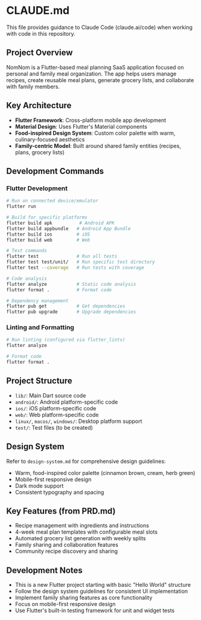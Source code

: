 # CLAUDE.md

This file provides guidance to Claude Code (claude.ai/code) when working with code in this repository.

## Project Overview

NomNom is a Flutter-based meal planning SaaS application focused on personal and family meal organization. The app helps users manage recipes, create reusable meal plans, generate grocery lists, and collaborate with family members.

## Key Architecture

- **Flutter Framework**: Cross-platform mobile app development
- **Material Design**: Uses Flutter's Material components
- **Food-inspired Design System**: Custom color palette with warm, culinary-focused aesthetics
- **Family-centric Model**: Built around shared family entities (recipes, plans, grocery lists)

## Development Commands

### Flutter Development
```bash
# Run on connected device/emulator
flutter run

# Build for specific platforms
flutter build apk          # Android APK
flutter build appbundle   # Android App Bundle
flutter build ios         # iOS
flutter build web         # Web

# Test commands
flutter test              # Run all tests
flutter test test/unit/   # Run specific test directory
flutter test --coverage   # Run tests with coverage

# Code analysis
flutter analyze           # Static code analysis
flutter format .          # Format code

# Dependency management
flutter pub get           # Get dependencies
flutter pub upgrade       # Upgrade dependencies
```

### Linting and Formatting
```bash
# Run linting (configured via flutter_lints)
flutter analyze

# Format code
flutter format .
```

## Project Structure

- `lib/`: Main Dart source code
- `android/`: Android platform-specific code
- `ios/`: iOS platform-specific code
- `web/`: Web platform-specific code
- `linux/`, `macos/`, `windows/`: Desktop platform support
- `test/`: Test files (to be created)

## Design System

Refer to `design-system.md` for comprehensive design guidelines:
- Warm, food-inspired color palette (cinnamon brown, cream, herb green)
- Mobile-first responsive design
- Dark mode support
- Consistent typography and spacing

## Key Features (from PRD.md)

- Recipe management with ingredients and instructions
- 4-week meal plan templates with configurable meal slots
- Automated grocery list generation with weekly splits
- Family sharing and collaboration features
- Community recipe discovery and sharing

## Development Notes

- This is a new Flutter project starting with basic "Hello World" structure
- Follow the design system guidelines for consistent UI implementation
- Implement family sharing features as core functionality
- Focus on mobile-first responsive design
- Use Flutter's built-in testing framework for unit and widget tests